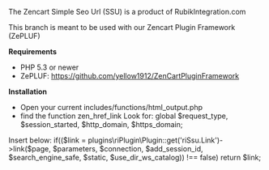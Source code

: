 The Zencart Simple Seo Url (SSU) is a product of RubikIntegration.com

This branch is meant to be used with our Zencart Plugin Framework (ZePLUF)

**Requirements**
- PHP 5.3 or newer
- ZePLUF: https://github.com/yellow1912/ZenCartPluginFramework

**Installation**
- Open your current includes/functions/html_output.php
- find the function zen_href_link
Look for:
  global $request_type, $session_started, $http_domain, $https_domain;

Insert below:
  if(($link = plugins\riPlugin\Plugin::get('riSsu.Link')->link($page, $parameters, $connection, $add_session_id, $search_engine_safe, $static, $use_dir_ws_catalog)) !== false)
    return $link;